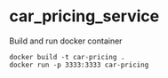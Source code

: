 # car_pricing_service

Build and run docker container
```
docker build -t car-pricing .
docker run -p 3333:3333 car-pricing
```